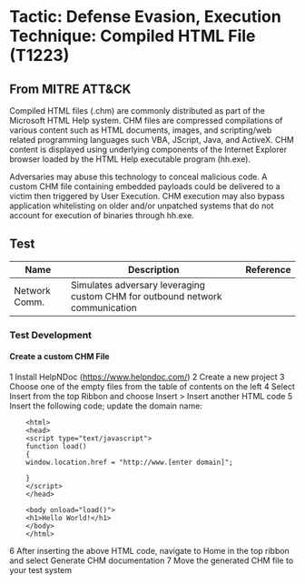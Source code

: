<h1> Tactic: Defense Evasion, Execution
Technique: Compiled HTML File (T1223)  </h1>
<h2> From MITRE ATT&CK </h2>

Compiled HTML files (.chm) are commonly distributed as part of the Microsoft HTML Help system. CHM files are compressed compilations of various content such as HTML documents, images, and scripting/web related programming languages such VBA, JScript, Java, and ActiveX. CHM content is displayed using underlying components of the Internet Explorer browser loaded by the HTML Help executable program (hh.exe).

Adversaries may abuse this technology to conceal malicious code. A custom CHM file containing embedded payloads could be delivered to a victim then triggered by User Execution. CHM execution may also bypass application whitelisting on older and/or unpatched systems that do not account for execution of binaries through hh.exe.

<h2> Test </h2>

Name          | Description                                                                  | Reference
------------- | -----------------------------------------------------------------------------| ------------
Network Comm. | Simulates adversary leveraging custom CHM for outbound network communication |  

<h3> Test Development </h3>

<h4> Create a custom CHM File </h3>

1 Install HelpNDoc (https://www.helpndoc.com/)
2 Create a new project
3 Choose one of the empty files from the table of contents on the left
4 Select Insert from the top Ribbon and choose Insert > Insert another HTML code
5 Insert the following code; update the domain name:
```
    <html>
    <head>
    <script type="text/javascript">
    function load()
    {
    window.location.href = "http://www.[enter domain]";

    }
    </script>
    </head>

    <body onload="load()">
    <h1>Hello World!</h1>
    </body>
    </html>
```
6 After inserting the above HTML code, navigate to Home in the top ribbon and select Generate CHM documentation
7 Move the generated CHM file to your test system

    

